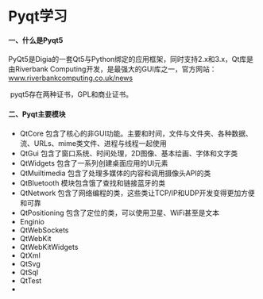 # Pyqt学习

#### 一、什么是Pyqt5

​		PyQt5是Digia的一套Qt5与Python绑定的应用框架，同时支持2.x和3.x，Qt库是由Riverbank Computing开发，是最强大的GUI库之一，官方网站：www.riverbankcomputing.co.uk/news

​		pyqt5存在两种证书，GPL和商业证书。

#### 二、Pyqt主要模块

-   QtCore 包含了核心的非GUI功能。主要和时间，文件与文件夹、各种数据、流、URLs、mime类文件、进程与线程一起使用
-   QtGui 包含了窗口系统、时间处理，2D图像、基本绘画、字体和文字类
-   QtWidgets 包含了一系列创建桌面应用的UI元素
-   QtMuiltimedia 包含了处理多媒体的内容和调用摄像头API的类
-   QtBluetooth 模块包含饿了查找和链接蓝牙的类
-   QtNetwork 包含了网络编程的类，这些类让TCP/IP和UDP开发变得更加方便和可靠
-   QtPositioning 包含了定位的类，可以使用卫星、WiFi甚至是文本
-   Enginio
-   QtWebSockets
-   QtWebKit
-   QtWebKitWidgets
-   QtXml
-   QtSvg
-   QtSql
-   QtTest
-   